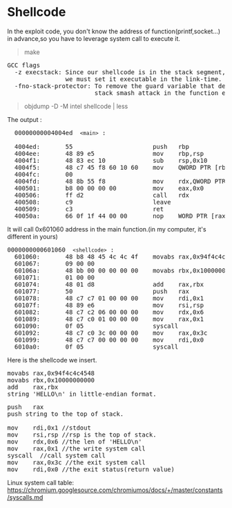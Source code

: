 # Shellcode

In the exploit code, you don't know the address of function(printf,socket...) in advance,so you have to leverage system call to execute it.

> make
<pre>
GCC flags
  -z execstack: Since our shellcode is in the stack segment,
                we must set it executable in the link-time.
  -fno-stack-protector: To remove the guard variable that detecting 
                        stack smash attack in the function epilogue.
</pre>
> objdump -D -M intel shellcode | less

The output :
<pre>
  00000000004004ed  <code>&lt;main&gt;</code> :

  4004ed:       55                      push   rbp
  4004ee:       48 89 e5                mov    rbp,rsp
  4004f1:       48 83 ec 10             sub    rsp,0x10
  4004f5:       48 c7 45 f8 60 10 60    mov    QWORD PTR [rbp-0x8],0x601060
  4004fc:       00 
  4004fd:       48 8b 55 f8             mov    rdx,QWORD PTR [rbp-0x8]
  400501:       b8 00 00 00 00          mov    eax,0x0
  400506:       ff d2                   call   rdx
  400508:       c9                      leave  
  400509:       c3                      ret    
  40050a:       66 0f 1f 44 00 00       nop    WORD PTR [rax+rax*1+0x0]
</pre>
It will call 0x601060 address in the main function.(in my computer, it's different in yours)

<pre>
0000000000601060  <code>&lt;shellcode&gt;</code> :
  601060:       48 b8 48 45 4c 4c 4f    movabs rax,0x94f4c4c4548
  601067:       09 00 00 
  60106a:       48 bb 00 00 00 00 00    movabs rbx,0x10000000000
  601071:       01 00 00 
  601074:       48 01 d8                add    rax,rbx
  601077:       50                      push   rax
  601078:       48 c7 c7 01 00 00 00    mov    rdi,0x1
  60107f:       48 89 e6                mov    rsi,rsp
  601082:       48 c7 c2 06 00 00 00    mov    rdx,0x6
  601089:       48 c7 c0 01 00 00 00    mov    rax,0x1
  601090:       0f 05                   syscall 
  601092:       48 c7 c0 3c 00 00 00    mov    rax,0x3c
  601099:       48 c7 c7 00 00 00 00    mov    rdi,0x0
  6010a0:       0f 05                   syscall 
</pre>
Here is the shellcode we insert.
<pre>
movabs rax,0x94f4c4c4548
movabs rbx,0x10000000000
add    rax,rbx
string 'HELLO\n' in little-endian format.
</pre>
<pre>
push   rax
push string to the top of stack.

mov    rdi,0x1 //stdout
mov    rsi,rsp //rsp is the top of stack.
mov    rdx,0x6 //the len of 'HELLO\n'
mov    rax,0x1 //the write system call
syscall  //call system call
mov    rax,0x3c //the exit system call
mov    rdi,0x0 //the exit status(return value)
</pre>
Linux system call table: https://chromium.googlesource.com/chromiumos/docs/+/master/constants/syscalls.md
